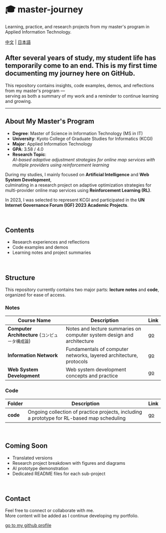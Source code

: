 # 🎓 master-journey

Learning, practice, and research projects from my master's program in Applied Information Technology.

[中文](./READMEzh.md) | [日本語](./READMEja.md)

<h2></h2>

## After several years of study, my student life has temporarily come to an end.  This is my first time documenting my journey here on GitHub.

This repository contains insights, code examples, demos, and reflections from my master's program —  
serving as both a summary of my work and a reminder to continue learning and growing.

---

##  About My Master's Program

- **Degree**: Master of Science in Information Technology (MS in IT)  
- **University**: Kyoto College of Graduate Studies for Informatics (KCGI)  
- **Major**: Applied Information Technology  
- **GPA**: 3.58 / 4.0  
- **Research Topic**:  
  *AI-based adaptive adjustment strategies for online map services with multiple providers using reinforcement learning*

During my studies, I mainly focused on **Artificial Intelligence** and **Web System Development**,  
culminating in a research project on adaptive optimization strategies for multi-provider online map services using **Reinforcement Learning (RL)**.

In 2023, I was selected to represent KCGI and participated in the **UN Internet Governance Forum (IGF) 2023 Academic Projects**.

<br>

## Contents

- Research experiences and reflections  
- Code examples and demos  
- Learning notes and project summaries  

<br>

## Structure

This repository currently contains two major parts: **lecture notes** and **code**, organized for ease of access.

###  Notes

| Course Name | Description | Link |
|-------------|-------------|------|
| **Computer Architecture** (`コンピュータ構成論`) | Notes and lecture summaries on computer system design and architecture | [go](https://github.com/brcheungdev/master-journey/tree/main/notes/Computer%20Architecture(%E3%82%B3%E3%83%B3%E3%83%94%E3%83%A5%EF%BC%8D%E3%82%BF%E6%A7%8B%E6%88%90%E8%AB%96)) |
| **Information Network** | Fundamentals of computer networks, layered architecture, protocols | [go](https://github.com/brcheungdev/master-journey/tree/main/notes/Information%20Network) |
| **Web System Development** | Web system development concepts and practice | [go](https://github.com/brcheungdev/master-journey/tree/main/notes/Web%20system%20development) |


###  Code

| Folder | Description | Link |
|--------|-------------|------|
| **code** | Ongoing collection of practice projects, including a prototype for RL-based map scheduling | [go](./code/) |

<br>

##  Coming Soon

-  Translated versions
-  Research project breakdown with figures and diagrams  
-  AI prototype demonstration  
-  Dedicated README files for each sub-project  

<br>
<h2></h2>

##  Contact

Feel free to connect or collaborate with me.  
More content will be added as I continue developing my portfolio.

<p>
  <a href="https://github.com/brcheungdev">go to my github profile</a>
</p>
